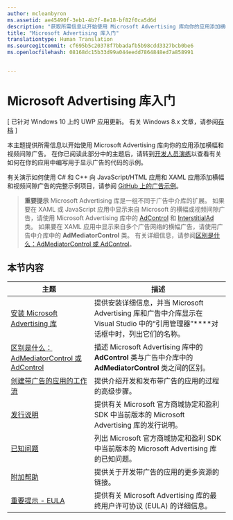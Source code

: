 ```yaml
---
author: mcleanbyron
ms.assetid: ae45490f-3eb1-4b7f-8e18-bf82f0ca5d6d
description: "获取所需信息以开始使用 Microsoft Advertising 库向你的应用添加横幅和视频间隙广告。"
title: "Microsoft Advertising 库入门"
translationtype: Human Translation
ms.sourcegitcommit: cf695b5c20378f7bbadafb5b98cdd3327bcb0be6
ms.openlocfilehash: 08168dc15b33d99a044eedd7864848ed7a858991


---
```


# Microsoft Advertising 库入门


\[ 已针对 Windows 10 上的 UWP 应用更新。 有关 Windows 8.x 文章，请参阅[存档](http://go.microsoft.com/fwlink/p/?linkid=619132) \]

本主题提供所需信息以开始使用 Microsoft Advertising 库向你的应用添加横幅和视频间隙广告。 在你已阅读此部分中的主题后，请转到[开发人员演练](developer-walkthroughs.md)以查看有关如何在你的应用中编写用于显示广告的代码的示例。

有关演示如何使用 C# 和 C++ 向 JavaScript/HTML 应用和 XAML 应用添加横幅和视频间隙广告的完整示例项目，请参阅 [GitHub 上的广告示例](http://aka.ms/githubads)。

>**重要提示** Microsoft Advertising 库是一组不同于广告中介库的扩展。 如果要在 XAML 或 JavaScript 应用中显示来自 Microsoft 的横幅或视频间隙广告，请使用 Microsoft Advertising 库中的 [AdControl](https://msdn.microsoft.com/library/windows/apps/microsoft.advertising.winrt.ui.adcontrol.aspx) 和 [InterstitialAd](https://msdn.microsoft.com/library/windows/apps/microsoft.advertising.winrt.ui.interstitialad.aspx) 类。 如果要在 XAML 应用中显示来自多个广告网络的横幅广告，请使用广告中介库中的 **AdMediatorControl** 类。 有关详细信息，请参阅[区别是什么：AdMediatorControl 或 AdControl](what-is-the-difference-admediatorcontrol-or-adcontrol.md)。

 

## 本节内容

| 主题                                                                                                       | 描述                 |
|-------------------------------------------------------------------------------------------------------------|-----------------------------|
| [安装 Microsoft Advertising 库](install-the-microsoft-advertising-libraries.md) |  提供安装详细信息，并当 Microsoft Advertising 库和广告中介库显示在 Visual Studio 中的“引用管理器”****对话框中时，列出它们的名称。  |
| [区别是什么：AdMediatorControl 或 AdControl](what-is-the-difference-admediatorcontrol-or-adcontrol.md)        |  描述 Microsoft Advertising 库中的 **AdControl** 类与广告中介库中的 **AdMediatorControl** 类之间的区别。    |
| [创建带广告的应用的工作流](workflows-for-creating-apps-with-ads.md)     |  提供介绍开发和发布带广告的应用的过程的高级步骤。   |
| [发行说明](release-notes-for-the-advertising-libraries.md)         |  提供有关 Microsoft 官方商城协定和盈利 SDK 中当前版本的 Microsoft Advertising 库的发行说明。   |
| [已知问题](known-issues-for-the-advertising-libraries.md)      |  列出 Microsoft 官方商城协定和盈利 SDK 中当前版本的 Microsoft Advertising 库的已知问题。   |
| [附加帮助](additional-help.md)                                    |   提供关于开发带广告的应用的更多资源的链接。  |
| [重要提示 - EULA](important-notice-eula.md)                                    |   提供有关 Microsoft Advertising 库的最终用户许可协议 (EULA) 的详细信息。   |


 

 



<!--HONumber=Jun16_HO4-->


